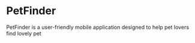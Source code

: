 # PetFinder
PetFinder is a user-friendly mobile application designed to help pet lovers find lovely pet
